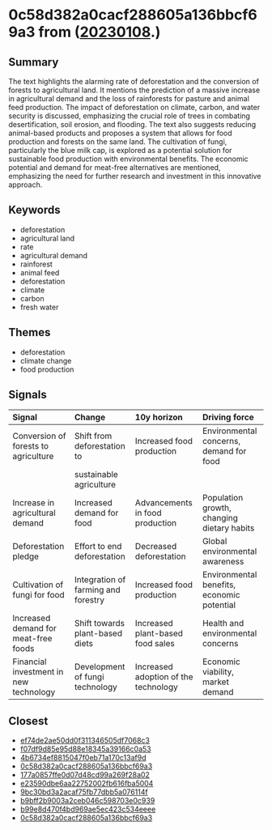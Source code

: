 # 0c58d382a0cacf288605a136bbcf69a3 from ([20230108](https://kghosh.substack.com/p/20230108).)

## Summary

The text highlights the alarming rate of deforestation and the conversion of forests to agricultural land. It mentions the prediction of a massive increase in agricultural demand and the loss of rainforests for pasture and animal feed production. The impact of deforestation on climate, carbon, and water security is discussed, emphasizing the crucial role of trees in combating desertification, soil erosion, and flooding. The text also suggests reducing animal-based products and proposes a system that allows for food production and forests on the same land. The cultivation of fungi, particularly the blue milk cap, is explored as a potential solution for sustainable food production with environmental benefits. The economic potential and demand for meat-free alternatives are mentioned, emphasizing the need for further research and investment in this innovative approach.

## Keywords

* deforestation
* agricultural land
* rate
* agricultural demand
* rainforest
* animal feed
* deforestation
* climate
* carbon
* fresh water

## Themes

* deforestation
* climate change
* food production

## Signals

| Signal                                 | Change                              | 10y horizon                          | Driving force                              |
|:---------------------------------------|:------------------------------------|:-------------------------------------|:-------------------------------------------|
| Conversion of forests to agriculture   | Shift from deforestation to         | Increased food production            | Environmental concerns, demand for food    |
|                                        | sustainable agriculture             |                                      |                                            |
| Increase in agricultural demand        | Increased demand for food           | Advancements in food production      | Population growth, changing dietary habits |
| Deforestation pledge                   | Effort to end deforestation         | Decreased deforestation              | Global environmental awareness             |
| Cultivation of fungi for food          | Integration of farming and forestry | Increased food production            | Environmental benefits, economic potential |
| Increased demand for meat-free foods   | Shift towards plant-based diets     | Increased plant-based food sales     | Health and environmental concerns          |
| Financial investment in new technology | Development of fungi technology     | Increased adoption of the technology | Economic viability, market demand          |

## Closest

* [ef74de2ae50dd0f311346505df7068c3](ef74de2ae50dd0f311346505df7068c3)
* [f07df9d85e95d88e18345a39166c0a53](f07df9d85e95d88e18345a39166c0a53)
* [4b6734ef8815047f0eb71a170c13af9d](4b6734ef8815047f0eb71a170c13af9d)
* [0c58d382a0cacf288605a136bbcf69a3](0c58d382a0cacf288605a136bbcf69a3)
* [177a0857ffe0d07d48cd99a269f28a02](177a0857ffe0d07d48cd99a269f28a02)
* [e23590dbe6aa22752002fb616fba5004](e23590dbe6aa22752002fb616fba5004)
* [9bc30bd3a2acaf75fb77dbb5a076114f](9bc30bd3a2acaf75fb77dbb5a076114f)
* [b9bff2b9003a2ceb046c598703e0c939](b9bff2b9003a2ceb046c598703e0c939)
* [b99e8d470f4bd969ae5ec423c534eeee](b99e8d470f4bd969ae5ec423c534eeee)
* [0c58d382a0cacf288605a136bbcf69a3](0c58d382a0cacf288605a136bbcf69a3)